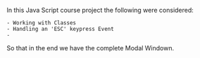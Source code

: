 In this Java Script course project the following were considered:

    - Working with Classes
    - Handling an 'ESC' keypress Event
    -

So that in the end we have the complete Modal Windown.
